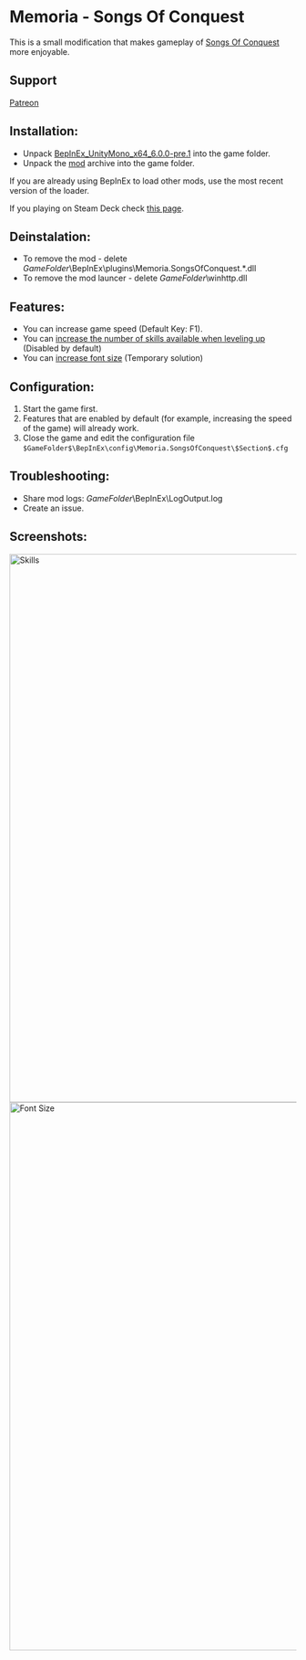 # Memoria - Songs Of Conquest
This is a small modification that makes gameplay of [Songs Of Conquest](https://store.steampowered.com/app/867210/Songs_of_Conquest/) more enjoyable. 

## Support
[Patreon](https://www.patreon.com/Albeoris?fan_landing=true)

## Installation:
- Unpack [BepInEx_UnityMono_x64_6.0.0-pre.1](https://github.com/Albeoris/Memoria.SongsOfConquest/releases/download/v2022.09.01/BepInEx_UnityMono_x64_6.0.0-pre.1.zip) into the game folder.
- Unpack the [mod](https://github.com/Albeoris/Memoria.SongsOfConquest/releases/download/v2022.09.02/Memoria.SongsOfConquest.Steam_v2022.09.02.zip) archive into the game folder.

If you are already using BepInEx to load other mods, use the most recent version of the loader.

If you playing on Steam Deck check [this page](https://github.com/Albeoris/Memoria.FFPR/wiki/Steam-Deck).

## Deinstalation:
- To remove the mod - delete $GameFolder$\BepInEx\plugins\Memoria.SongsOfConquest.*.dll
- To remove the mod launcer - delete $GameFolder$\winhttp.dll

## Features:

- You can increase game speed (Default Key: F1).
- You can [increase the number of skills available when leveling up](https://github.com/Albeoris/Memoria.SongsOfConquest/wiki/Features-Commanders.LevelUp.cfg) (Disabled by default)
- You can [increase font size](https://github.com/Albeoris/Memoria.SongsOfConquest/wiki/Features-Font.cfg) (Temporary solution)

## Configuration:

1. Start the game first.
2. Features that are enabled by default (for example, increasing the speed of the game) will already work.
3. Close the game and edit the configuration file `$GameFolder$\BepInEx\config\Memoria.SongsOfConquest\$Section$.cfg`
   
## Troubleshooting:

- Share mod logs: $GameFolder$\BepInEx\LogOutput.log
- Create an issue.

## Screenshots:
<img width="960" alt="Skills" src="https://user-images.githubusercontent.com/4787832/188006312-f43745f5-2886-492d-9461-2d17927fe47f.png">
<img width="960" alt="Font Size" src="https://user-images.githubusercontent.com/4787832/188019195-df48fba1-86b5-4a97-ae3e-e7a1c8bf1249.jpg">
